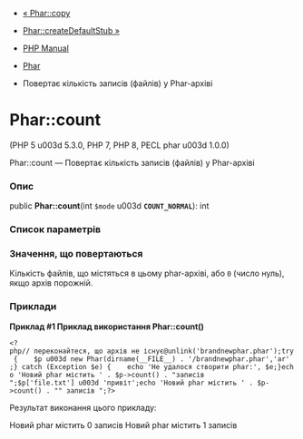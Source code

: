 - [« Phar::copy](phar.copy.md)
- [Phar::createDefaultStub »](phar.createdefaultstub.md)

- [PHP Manual](index.md)
- [Phar](class.phar.md)
- Повертає кількість записів (файлів) у Phar-архіві

# Phar::count

(PHP 5 u003d 5.3.0, PHP 7, PHP 8, PECL phar u003d 1.0.0)

Phar::count — Повертає кількість записів (файлів) у Phar-архіві

### Опис

public **Phar::count**(int `$mode` u003d **`COUNT_NORMAL`**): int

### Список параметрів

### Значення, що повертаються

Кількість файлів, що містяться в цьому phar-архіві, або `0` (число
нуль), якщо архів порожній.

### Приклади

**Приклад #1 Приклад використання **Phar::count()****

`<?php// переконайтеся, що архів не існує@unlink('brandnewphar.phar');try {    $p u003d new Phar(dirname(__FILE__) . '/brandnewphar.phar','ar' ;} catch (Exception $e) {    echo 'Не удалося створити phar:', $e;}echo 'Новий phar містить ' . $p->count() . "записів
";$p['file.txt'] u003d 'привіт';echo 'Новий phar містить ' . $p->count() . "" записів
";?> `

Результат виконання цього прикладу:

Новий phar містить 0 записів
Новий phar містить 1 записів
